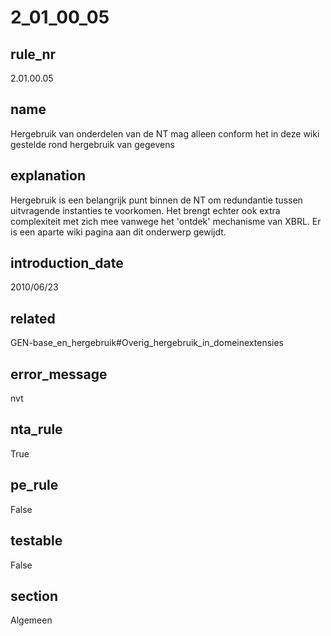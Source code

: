 # 2_01_00_05

## rule_nr
2.01.00.05

## name
Hergebruik van onderdelen van de NT mag alleen conform het in deze wiki gestelde rond hergebruik van gegevens

## explanation
Hergebruik is een belangrijk punt binnen de NT om redundantie tussen uitvragende instanties te voorkomen. Het brengt echter ook extra complexiteit met zich mee vanwege het 'ontdek'  mechanisme van XBRL. Er is een aparte wiki pagina aan dit onderwerp gewijdt.

## introduction_date
2010/06/23

## related
GEN-base_en_hergebruik#Overig_hergebruik_in_domeinextensies

## error_message
nvt

## nta_rule
True

## pe_rule
False

## testable
False

## section
Algemeen

